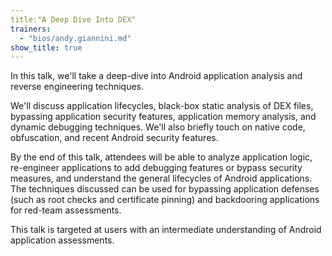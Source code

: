 ```yaml
---
title:"A Deep Dive Into DEX"
trainers:
  - "bios/andy.giannini.md"
show_title: true
---
```

In this talk, we'll take a deep-dive into Android application analysis and reverse engineering techniques.

We'll discuss application lifecycles, black-box static analysis of DEX files, bypassing application security features, application memory analysis, and dynamic debugging techniques. We'll also briefly touch on native code, obfuscation, and recent Android security features.

By the end of this talk, attendees will be able to analyze application logic, re-engineer applications to add debugging features or bypass security measures, and understand the general lifecycles of Android applications. The techniques discussed can be used for bypassing application defenses (such as root checks and certificate pinning) and backdooring applications for red-team assessments.

This talk is targeted at users with an intermediate understanding of Android application assessments.